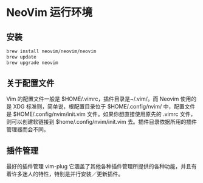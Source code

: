 # NeoVim 运行环境

## 安装

```sh
brew install neovim/neovim/neovim
brew update
brew upgrade neovim
```

## 关于配置文件
Vim 的配置文件一般是 $HOME/.vimrc，插件目录是~/.vim/。而 Neovim 使用的是 XDG 标准则，简单说，根配置目录位于 $HOME/.config/nvim/ 中，配置文件是 $HOME/.config/nvim/init.vim 文件。如果你想直接使用原先的 .vimrc 文件，则可以创建软链接到 $home/.config/nvim/init.vim 去。插件目录依据所用的插件管理器而会不同。

## 插件管理
最好的插件管理 vim-plug 它涵盖了其他各种插件管理所提供的各种功能，并且有着许多迷人的特性，特别是并行安装／更新插件。
